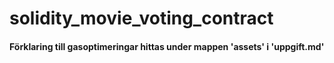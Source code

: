 # solidity_movie_voting_contract

#### Förklaring till gasoptimeringar hittas under mappen 'assets' i 'uppgift.md'
